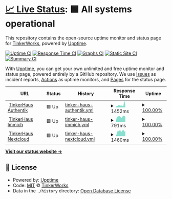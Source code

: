 # [📈 Live Status](https://tinker.haus): <!--live status--> **🟩 All systems operational**

This repository contains the open-source uptime monitor and status page for [TinkerWorks](https://tinker.haus), powered by [Upptime](https://github.com/upptime/upptime).

[![Uptime CI](https://github.com/TinkerWorks/upptime/workflows/Uptime%20CI/badge.svg)](https://github.com/TinkerWorks/upptime/actions?query=workflow%3A%22Uptime+CI%22)
[![Response Time CI](https://github.com/TinkerWorks/upptime/workflows/Response%20Time%20CI/badge.svg)](https://github.com/TinkerWorks/upptime/actions?query=workflow%3A%22Response+Time+CI%22)
[![Graphs CI](https://github.com/TinkerWorks/upptime/workflows/Graphs%20CI/badge.svg)](https://github.com/TinkerWorks/upptime/actions?query=workflow%3A%22Graphs+CI%22)
[![Static Site CI](https://github.com/TinkerWorks/upptime/workflows/Static%20Site%20CI/badge.svg)](https://github.com/TinkerWorks/upptime/actions?query=workflow%3A%22Static+Site+CI%22)
[![Summary CI](https://github.com/TinkerWorks/upptime/workflows/Summary%20CI/badge.svg)](https://github.com/TinkerWorks/upptime/actions?query=workflow%3A%22Summary+CI%22)

With [Upptime](https://upptime.js.org), you can get your own unlimited and free uptime monitor and status page, powered entirely by a GitHub repository. We use [Issues](https://github.com/TinkerWorks/upptime/issues) as incident reports, [Actions](https://github.com/TinkerWorks/upptime/actions) as uptime monitors, and [Pages](https://tinker.haus) for the status page.

<!--start: status pages-->
<!-- This summary is generated by Upptime (https://github.com/upptime/upptime) -->
<!-- Do not edit this manually, your changes will be overwritten -->
<!-- prettier-ignore -->
| URL | Status | History | Response Time | Uptime |
| --- | ------ | ------- | ------------- | ------ |
| <img alt="" src="https://icons.duckduckgo.com/ip3/authentik.tinker.haus.ico" height="13"> [TinkerHaus Authentik](https://authentik.tinker.haus) | 🟩 Up | [tinker-haus-authentik.yml](https://github.com/TinkerWorks/upptime/commits/HEAD/history/tinker-haus-authentik.yml) | <details><summary><img alt="Response time graph" src="./graphs/tinker-haus-authentik/response-time-week.png" height="20"> 1452ms</summary><br><a href="https://TinkerWorks.github.io/upptime/history/tinker-haus-authentik"><img alt="Response time 1367" src="https://img.shields.io/endpoint?url=https%3A%2F%2Fraw.githubusercontent.com%2FTinkerWorks%2Fupptime%2FHEAD%2Fapi%2Ftinker-haus-authentik%2Fresponse-time.json"></a><br><a href="https://TinkerWorks.github.io/upptime/history/tinker-haus-authentik"><img alt="24-hour response time 1381" src="https://img.shields.io/endpoint?url=https%3A%2F%2Fraw.githubusercontent.com%2FTinkerWorks%2Fupptime%2FHEAD%2Fapi%2Ftinker-haus-authentik%2Fresponse-time-day.json"></a><br><a href="https://TinkerWorks.github.io/upptime/history/tinker-haus-authentik"><img alt="7-day response time 1452" src="https://img.shields.io/endpoint?url=https%3A%2F%2Fraw.githubusercontent.com%2FTinkerWorks%2Fupptime%2FHEAD%2Fapi%2Ftinker-haus-authentik%2Fresponse-time-week.json"></a><br><a href="https://TinkerWorks.github.io/upptime/history/tinker-haus-authentik"><img alt="30-day response time 1613" src="https://img.shields.io/endpoint?url=https%3A%2F%2Fraw.githubusercontent.com%2FTinkerWorks%2Fupptime%2FHEAD%2Fapi%2Ftinker-haus-authentik%2Fresponse-time-month.json"></a><br><a href="https://TinkerWorks.github.io/upptime/history/tinker-haus-authentik"><img alt="1-year response time 1367" src="https://img.shields.io/endpoint?url=https%3A%2F%2Fraw.githubusercontent.com%2FTinkerWorks%2Fupptime%2FHEAD%2Fapi%2Ftinker-haus-authentik%2Fresponse-time-year.json"></a></details> | <details><summary><a href="https://TinkerWorks.github.io/upptime/history/tinker-haus-authentik">100.00%</a></summary><a href="https://TinkerWorks.github.io/upptime/history/tinker-haus-authentik"><img alt="All-time uptime 99.11%" src="https://img.shields.io/endpoint?url=https%3A%2F%2Fraw.githubusercontent.com%2FTinkerWorks%2Fupptime%2FHEAD%2Fapi%2Ftinker-haus-authentik%2Fuptime.json"></a><br><a href="https://TinkerWorks.github.io/upptime/history/tinker-haus-authentik"><img alt="24-hour uptime 100.00%" src="https://img.shields.io/endpoint?url=https%3A%2F%2Fraw.githubusercontent.com%2FTinkerWorks%2Fupptime%2FHEAD%2Fapi%2Ftinker-haus-authentik%2Fuptime-day.json"></a><br><a href="https://TinkerWorks.github.io/upptime/history/tinker-haus-authentik"><img alt="7-day uptime 100.00%" src="https://img.shields.io/endpoint?url=https%3A%2F%2Fraw.githubusercontent.com%2FTinkerWorks%2Fupptime%2FHEAD%2Fapi%2Ftinker-haus-authentik%2Fuptime-week.json"></a><br><a href="https://TinkerWorks.github.io/upptime/history/tinker-haus-authentik"><img alt="30-day uptime 99.27%" src="https://img.shields.io/endpoint?url=https%3A%2F%2Fraw.githubusercontent.com%2FTinkerWorks%2Fupptime%2FHEAD%2Fapi%2Ftinker-haus-authentik%2Fuptime-month.json"></a><br><a href="https://TinkerWorks.github.io/upptime/history/tinker-haus-authentik"><img alt="1-year uptime 99.11%" src="https://img.shields.io/endpoint?url=https%3A%2F%2Fraw.githubusercontent.com%2FTinkerWorks%2Fupptime%2FHEAD%2Fapi%2Ftinker-haus-authentik%2Fuptime-year.json"></a></details>
| <img alt="" src="https://icons.duckduckgo.com/ip3/immich.tinker.haus.ico" height="13"> [TinkerHaus Immich](https://immich.tinker.haus) | 🟩 Up | [tinker-haus-immich.yml](https://github.com/TinkerWorks/upptime/commits/HEAD/history/tinker-haus-immich.yml) | <details><summary><img alt="Response time graph" src="./graphs/tinker-haus-immich/response-time-week.png" height="20"> 791ms</summary><br><a href="https://TinkerWorks.github.io/upptime/history/tinker-haus-immich"><img alt="Response time 706" src="https://img.shields.io/endpoint?url=https%3A%2F%2Fraw.githubusercontent.com%2FTinkerWorks%2Fupptime%2FHEAD%2Fapi%2Ftinker-haus-immich%2Fresponse-time.json"></a><br><a href="https://TinkerWorks.github.io/upptime/history/tinker-haus-immich"><img alt="24-hour response time 713" src="https://img.shields.io/endpoint?url=https%3A%2F%2Fraw.githubusercontent.com%2FTinkerWorks%2Fupptime%2FHEAD%2Fapi%2Ftinker-haus-immich%2Fresponse-time-day.json"></a><br><a href="https://TinkerWorks.github.io/upptime/history/tinker-haus-immich"><img alt="7-day response time 791" src="https://img.shields.io/endpoint?url=https%3A%2F%2Fraw.githubusercontent.com%2FTinkerWorks%2Fupptime%2FHEAD%2Fapi%2Ftinker-haus-immich%2Fresponse-time-week.json"></a><br><a href="https://TinkerWorks.github.io/upptime/history/tinker-haus-immich"><img alt="30-day response time 740" src="https://img.shields.io/endpoint?url=https%3A%2F%2Fraw.githubusercontent.com%2FTinkerWorks%2Fupptime%2FHEAD%2Fapi%2Ftinker-haus-immich%2Fresponse-time-month.json"></a><br><a href="https://TinkerWorks.github.io/upptime/history/tinker-haus-immich"><img alt="1-year response time 706" src="https://img.shields.io/endpoint?url=https%3A%2F%2Fraw.githubusercontent.com%2FTinkerWorks%2Fupptime%2FHEAD%2Fapi%2Ftinker-haus-immich%2Fresponse-time-year.json"></a></details> | <details><summary><a href="https://TinkerWorks.github.io/upptime/history/tinker-haus-immich">100.00%</a></summary><a href="https://TinkerWorks.github.io/upptime/history/tinker-haus-immich"><img alt="All-time uptime 99.17%" src="https://img.shields.io/endpoint?url=https%3A%2F%2Fraw.githubusercontent.com%2FTinkerWorks%2Fupptime%2FHEAD%2Fapi%2Ftinker-haus-immich%2Fuptime.json"></a><br><a href="https://TinkerWorks.github.io/upptime/history/tinker-haus-immich"><img alt="24-hour uptime 100.00%" src="https://img.shields.io/endpoint?url=https%3A%2F%2Fraw.githubusercontent.com%2FTinkerWorks%2Fupptime%2FHEAD%2Fapi%2Ftinker-haus-immich%2Fuptime-day.json"></a><br><a href="https://TinkerWorks.github.io/upptime/history/tinker-haus-immich"><img alt="7-day uptime 100.00%" src="https://img.shields.io/endpoint?url=https%3A%2F%2Fraw.githubusercontent.com%2FTinkerWorks%2Fupptime%2FHEAD%2Fapi%2Ftinker-haus-immich%2Fuptime-week.json"></a><br><a href="https://TinkerWorks.github.io/upptime/history/tinker-haus-immich"><img alt="30-day uptime 99.64%" src="https://img.shields.io/endpoint?url=https%3A%2F%2Fraw.githubusercontent.com%2FTinkerWorks%2Fupptime%2FHEAD%2Fapi%2Ftinker-haus-immich%2Fuptime-month.json"></a><br><a href="https://TinkerWorks.github.io/upptime/history/tinker-haus-immich"><img alt="1-year uptime 99.17%" src="https://img.shields.io/endpoint?url=https%3A%2F%2Fraw.githubusercontent.com%2FTinkerWorks%2Fupptime%2FHEAD%2Fapi%2Ftinker-haus-immich%2Fuptime-year.json"></a></details>
| <img alt="" src="https://icons.duckduckgo.com/ip3/nextcloud.tinker.haus.ico" height="13"> [TinkerHaus Nextcloud](https://nextcloud.tinker.haus) | 🟩 Up | [tinker-haus-nextcloud.yml](https://github.com/TinkerWorks/upptime/commits/HEAD/history/tinker-haus-nextcloud.yml) | <details><summary><img alt="Response time graph" src="./graphs/tinker-haus-nextcloud/response-time-week.png" height="20"> 1460ms</summary><br><a href="https://TinkerWorks.github.io/upptime/history/tinker-haus-nextcloud"><img alt="Response time 4314" src="https://img.shields.io/endpoint?url=https%3A%2F%2Fraw.githubusercontent.com%2FTinkerWorks%2Fupptime%2FHEAD%2Fapi%2Ftinker-haus-nextcloud%2Fresponse-time.json"></a><br><a href="https://TinkerWorks.github.io/upptime/history/tinker-haus-nextcloud"><img alt="24-hour response time 1276" src="https://img.shields.io/endpoint?url=https%3A%2F%2Fraw.githubusercontent.com%2FTinkerWorks%2Fupptime%2FHEAD%2Fapi%2Ftinker-haus-nextcloud%2Fresponse-time-day.json"></a><br><a href="https://TinkerWorks.github.io/upptime/history/tinker-haus-nextcloud"><img alt="7-day response time 1460" src="https://img.shields.io/endpoint?url=https%3A%2F%2Fraw.githubusercontent.com%2FTinkerWorks%2Fupptime%2FHEAD%2Fapi%2Ftinker-haus-nextcloud%2Fresponse-time-week.json"></a><br><a href="https://TinkerWorks.github.io/upptime/history/tinker-haus-nextcloud"><img alt="30-day response time 1379" src="https://img.shields.io/endpoint?url=https%3A%2F%2Fraw.githubusercontent.com%2FTinkerWorks%2Fupptime%2FHEAD%2Fapi%2Ftinker-haus-nextcloud%2Fresponse-time-month.json"></a><br><a href="https://TinkerWorks.github.io/upptime/history/tinker-haus-nextcloud"><img alt="1-year response time 5384" src="https://img.shields.io/endpoint?url=https%3A%2F%2Fraw.githubusercontent.com%2FTinkerWorks%2Fupptime%2FHEAD%2Fapi%2Ftinker-haus-nextcloud%2Fresponse-time-year.json"></a></details> | <details><summary><a href="https://TinkerWorks.github.io/upptime/history/tinker-haus-nextcloud">100.00%</a></summary><a href="https://TinkerWorks.github.io/upptime/history/tinker-haus-nextcloud"><img alt="All-time uptime 68.53%" src="https://img.shields.io/endpoint?url=https%3A%2F%2Fraw.githubusercontent.com%2FTinkerWorks%2Fupptime%2FHEAD%2Fapi%2Ftinker-haus-nextcloud%2Fuptime.json"></a><br><a href="https://TinkerWorks.github.io/upptime/history/tinker-haus-nextcloud"><img alt="24-hour uptime 100.00%" src="https://img.shields.io/endpoint?url=https%3A%2F%2Fraw.githubusercontent.com%2FTinkerWorks%2Fupptime%2FHEAD%2Fapi%2Ftinker-haus-nextcloud%2Fuptime-day.json"></a><br><a href="https://TinkerWorks.github.io/upptime/history/tinker-haus-nextcloud"><img alt="7-day uptime 100.00%" src="https://img.shields.io/endpoint?url=https%3A%2F%2Fraw.githubusercontent.com%2FTinkerWorks%2Fupptime%2FHEAD%2Fapi%2Ftinker-haus-nextcloud%2Fuptime-week.json"></a><br><a href="https://TinkerWorks.github.io/upptime/history/tinker-haus-nextcloud"><img alt="30-day uptime 99.37%" src="https://img.shields.io/endpoint?url=https%3A%2F%2Fraw.githubusercontent.com%2FTinkerWorks%2Fupptime%2FHEAD%2Fapi%2Ftinker-haus-nextcloud%2Fuptime-month.json"></a><br><a href="https://TinkerWorks.github.io/upptime/history/tinker-haus-nextcloud"><img alt="1-year uptime 42.02%" src="https://img.shields.io/endpoint?url=https%3A%2F%2Fraw.githubusercontent.com%2FTinkerWorks%2Fupptime%2FHEAD%2Fapi%2Ftinker-haus-nextcloud%2Fuptime-year.json"></a></details>

<!--end: status pages-->

[**Visit our status website →**](https://tinker.haus)

## 📄 License

- Powered by: [Upptime](https://github.com/upptime/upptime)
- Code: [MIT](./LICENSE) © [TinkerWorks](https://tinker.haus)
- Data in the `./history` directory: [Open Database License](https://opendatacommons.org/licenses/odbl/1-0/)

